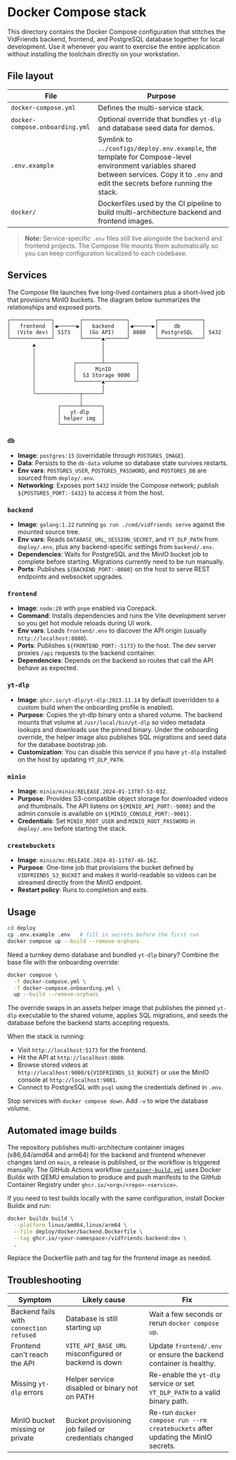 # Docker Compose stack

This directory contains the Docker Compose configuration that stitches the
VidFriends backend, frontend, and PostgreSQL database together for local
development. Use it whenever you want to exercise the entire application
without installing the toolchain directly on your workstation.

## File layout

| File | Purpose |
| ---- | ------- |
| `docker-compose.yml` | Defines the multi-service stack. |
| `docker-compose.onboarding.yml` | Optional override that bundles `yt-dlp` and database seed data for demos. |
| `.env.example` | Symlink to `../configs/deploy.env.example`, the template for Compose-level environment variables shared between services. Copy it to `.env` and edit the secrets before running the stack. |
| `docker/` | Dockerfiles used by the CI pipeline to build multi-architecture backend and frontend images. |

> **Note:** Service-specific `.env` files still live alongside the backend and
> frontend projects. The Compose file mounts them automatically so you can keep
> configuration localized to each codebase.

## Services

The Compose file launches five long-lived containers plus a short-lived job
that provisions MinIO buckets. The diagram below summarizes the relationships
and exposed ports.

```
┌─────────────┐        ┌──────────────┐        ┌──────────────┐
│   frontend  │◀──────▶│   backend    │◀──────▶│     db       │
│  (Vite dev) │ 5173   │  (Go API)    │ 8080   │ PostgreSQL   │ 5432
└─────────────┘        └──────▲───────┘        └──────────────┘
        ▲                     │
        │                     │
        │                     │
        │            ┌────────┴──────────┐
        │            │      MinIO        │
        │            │  S3 Storage 9000  │
        │            └────────▲──────────┘
        │                     │
        └──────────────┬──────┘
                       │
                ┌──────┴──────┐
                │   yt-dlp    │
                │ helper img  │
                └─────────────┘
```

### `db`
- **Image**: `postgres:15` (overridable through `POSTGRES_IMAGE`).
- **Data**: Persists to the `db-data` volume so database state survives
  restarts.
- **Env vars**: `POSTGRES_USER`, `POSTGRES_PASSWORD`, and `POSTGRES_DB` are
  sourced from `deploy/.env`.
- **Networking**: Exposes port `5432` inside the Compose network; publish
  `${POSTGRES_PORT:-5432}` to access it from the host.

### `backend`
- **Image**: `golang:1.22` running `go run ./cmd/vidfriends serve` against the
  mounted source tree.
- **Env vars**: Reads `DATABASE_URL`, `SESSION_SECRET`, and `YT_DLP_PATH` from
  `deploy/.env`, plus any backend-specific settings from `backend/.env`.
- **Dependencies**: Waits for PostgreSQL and the MinIO bucket job to complete
  before starting. Migrations currently need to be run manually.
- **Ports**: Publishes `${BACKEND_PORT:-8080}` on the host to serve REST
  endpoints and websocket upgrades.

### `frontend`
- **Image**: `node:20` with `pnpm` enabled via Corepack.
- **Command**: Installs dependencies and runs the Vite development server so you
  get hot module reloads during UI work.
- **Env vars**: Loads `frontend/.env` to discover the API origin (usually
  `http://localhost:8080`).
- **Ports**: Publishes `${FRONTEND_PORT:-5173}` to the host. The dev server
  proxies `/api` requests to the backend container.
- **Dependencies**: Depends on the backend so routes that call the API behave as
  expected.

### `yt-dlp`
- **Image**: `ghcr.io/yt-dlp/yt-dlp:2023.11.14` by default (overridden to a
  custom build when the onboarding profile is enabled).
- **Purpose**: Copies the yt-dlp binary onto a shared volume. The backend mounts
  that volume at `/usr/local/bin/yt-dlp` so video metadata lookups and downloads
  use the pinned binary. Under the onboarding override, the helper image also
  publishes SQL migrations and seed data for the database bootstrap job.
- **Customization**: You can disable this service if you have `yt-dlp` installed
  on the host by updating `YT_DLP_PATH`.

### `minio`
- **Image**: `minio/minio:RELEASE.2024-01-13T07-53-03Z`.
- **Purpose**: Provides S3-compatible object storage for downloaded videos and
  thumbnails. The API listens on `${MINIO_API_PORT:-9000}` and the admin console
  is available on `${MINIO_CONSOLE_PORT:-9001}`.
- **Credentials**: Set `MINIO_ROOT_USER` and `MINIO_ROOT_PASSWORD` in
  `deploy/.env` before starting the stack.

### `createbuckets`
- **Image**: `minio/mc:RELEASE.2024-01-11T07-46-16Z`.
- **Purpose**: One-time job that provisions the bucket defined by
  `VIDFRIENDS_S3_BUCKET` and makes it world-readable so videos can be streamed
  directly from the MinIO endpoint.
- **Restart policy**: Runs to completion and exits.

## Usage

```bash
cd deploy
cp .env.example .env   # fill in secrets before the first run
docker compose up --build --remove-orphans
```

Need a turnkey demo database and bundled `yt-dlp` binary? Combine the base file
with the onboarding override:

```bash
docker compose \
  -f docker-compose.yml \
  -f docker-compose.onboarding.yml \
  up --build --remove-orphans
```

The override swaps in an assets helper image that publishes the pinned
`yt-dlp` executable to the shared volume, applies SQL migrations, and seeds the
database before the backend starts accepting requests.

When the stack is running:

- Visit `http://localhost:5173` for the frontend.
- Hit the API at `http://localhost:8080`.
- Browse stored videos at `http://localhost:9000/${VIDFRIENDS_S3_BUCKET}` or use the MinIO console at `http://localhost:9001`.
- Connect to PostgreSQL with `psql` using the credentials defined in `.env`.

Stop services with `docker compose down`. Add `-v` to wipe the database volume.

## Automated image builds

The repository publishes multi-architecture container images (x86_64/amd64 and
arm64) for the backend and frontend whenever changes land on `main`, a release
is published, or the workflow is triggered manually. The GitHub Actions workflow
[`container-build.yml`](../.github/workflows/container-build.yml) uses Docker
Buildx with QEMU emulation to produce and push manifests to the GitHub Container
Registry under `ghcr.io/<org>/<repo>-<service>`.

If you need to test builds locally with the same configuration, install
Docker Buildx and run:

```bash
docker buildx build \
  --platform linux/amd64,linux/arm64 \
  --file deploy/docker/backend.Dockerfile \
  --tag ghcr.io/<your-namespace>/vidfriends-backend:dev \
  .
```

Replace the Dockerfile path and tag for the frontend image as needed.

## Troubleshooting

| Symptom | Likely cause | Fix |
| ------- | ------------ | --- |
| Backend fails with `connection refused` | Database is still starting up | Wait a few seconds or rerun `docker compose up`.
| Frontend can't reach the API | `VITE_API_BASE_URL` misconfigured or backend is down | Update `frontend/.env` or ensure the backend container is healthy.
| Missing `yt-dlp` errors | Helper service disabled or binary not on PATH | Re-enable the `yt-dlp` service or set `YT_DLP_PATH` to a valid binary path. |
| MinIO bucket missing or private | Bucket provisioning job failed or credentials changed | Re-run `docker compose run --rm createbuckets` after updating the MinIO secrets. |
